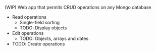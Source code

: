 (WIP) Web app that permits CRUD operations on any Mongo database

- Read operations
  - Single-field sorting
  - TODO: Display objects
- Edit operations 
  - TODO: Objects, arrays and dates
- TODO: Create operations
